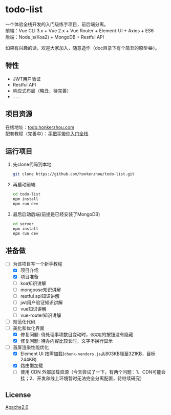 # todo-list
一个体验全栈开发的入门级练手项目，前后端分离。  
前端：Vue CLI 3.x + Vue 2.x + Vue Router + Element-UI + Axios + ES6  
后端：Node.js(Koa2) + MongoDB + Restful API  


如果有兴趣的话，欢迎大家加入，随意造作（doc目录下有个简丑的原型:joy:）。
## 特性
- JWT用户验证
- Restful API
- 响应式布局（略丑，待完善）
- ......
## 项目资源
在线地址：[todo.honkerzhou.com](http://todo.honkerzhou.com)  
配套教程（完善中）：[手把手带你入门全栈](https://honkerzhou.com/tutorial/todo-list/)
## 运行项目
1. 先clone代码到本地
    ```sh
    git clone https://github.com/honkerzhou/todo-list.git
    ```
2. 再启动前端
    ```sh
    cd todo-list
    npm install
    npm run dev
    ```
3. 最后启动后端(前提是已经安装了MongoDB)
    ```sh
    cd server
    npm install
    npm run dev
    ```
## 准备做
- [ ] 为该项目写一个新手教程
  - [x] 项目介绍
  - [x] 项目准备
  - [ ] koa知识讲解
  - [ ] mongoose知识讲解
  - [ ] restful api知识讲解
  - [ ] jwt用户验证知识讲解
  - [ ] vue知识讲解
  - [ ] vue-router知识讲解
- [ ] 规范化代码
- [ ] 美化和优化界面
  - [x] 修复问题: 待处理事项数目变动时，`做完啦`的按钮没有隐藏
  - [x] 修复问题: 待办内容比较长时，文字不换行显示
- [ ] 首屏渲染性能优化
  - [x] Element UI 按需加载(`chunk-vendors.js`从803KB降至321KB，目标244KB)
  - [x] 路由懒加载
  - [ ] 使用 CDN 外部加载资源（今天尝试了一下，有两个问题：1、CDN可能会挂；2、开发和线上环境暂时无法完全分离配置，待继续研究）
## License
[Apache2.0](./LICENSE)

